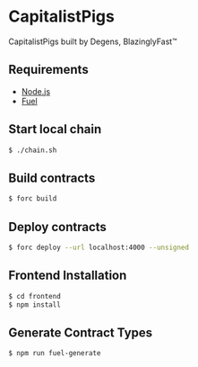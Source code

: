 # CapitalistPigs

CapitalistPigs built by Degens, BlazinglyFast™

## Requirements

* [Node.js](https://nodejs.org/en/)
* [Fuel](https://fuellabs.github.io/fuels-ts/QUICKSTART.html#-install-forc-and-the-fuel-core-locally)

## Start local chain

```bash
$ ./chain.sh
```

## Build contracts

```bash
$ forc build
```

## Deploy contracts

```bash
$ forc deploy --url localhost:4000 --unsigned
```

## Frontend Installation

```bash
$ cd frontend
$ npm install
```

## Generate Contract Types

```bash
$ npm run fuel-generate
```
